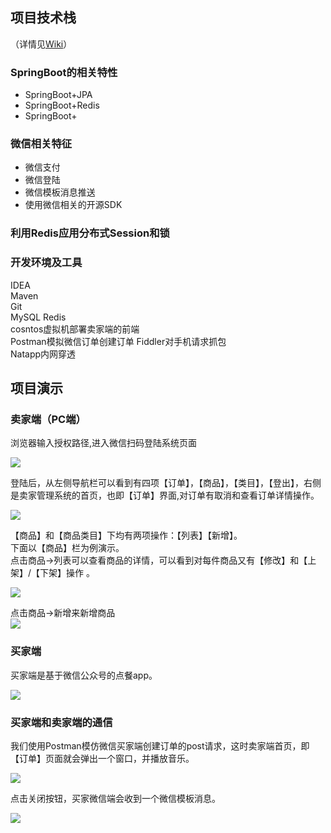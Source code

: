 ## 项目技术栈
（详情见[Wiki](https://github.com/sqmax/springboot-project/wiki)）   

### SpringBoot的相关特性

* SpringBoot+JPA
* SpringBoot+Redis
* SpringBoot+

### 微信相关特征

* 微信支付
* 微信登陆
* 微信模板消息推送
* 使用微信相关的开源SDK

### 利用Redis应用分布式Session和锁

### 开发环境及工具
IDEA   
Maven   
Git   
MySQL
Redis                
cosntos虚拟机部署卖家端的前端                                              
Postman模拟微信订单创建订单
Fiddler对手机请求抓包    
Natapp内网穿透                                                       

## 项目演示

### 卖家端（PC端）
浏览器输入授权路径,进入微信扫码登陆系统页面         

![](https://github.com/sqmax/springboot-project/blob/blog/pic/24.PNG)                                                         

登陆后，从左侧导航栏可以看到有四项【订单】，【商品】，【类目】，【登出】，右侧是卖家管理系统的首页，也即【订单】界面,对订单有取消和查看订单详情操作。 

![](https://github.com/sqmax/springboot-project/blob/blog/pic/25.PNG)

【商品】和【商品类目】下均有两项操作：【列表】【新增】。      
下面以【商品】栏为例演示。     
点击商品->列表可以查看商品的详情，可以看到对每件商品又有【修改】和【上架】/【下架】操作 。       

![](https://github.com/sqmax/springboot-project/blob/blog/pic/26.PNG)

点击商品->新增来新增商品        
 ![](https://github.com/sqmax/springboot-project/blob/blog/pic/23.PNG)     
 
### 买家端
买家端是基于微信公众号的点餐app。      

![](https://github.com/sqmax/springboot-project/blob/blog/pic/28.jpg)

### 买家端和卖家端的通信
我们使用Postman模仿微信买家端创建订单的post请求，这时卖家端首页，即【订单】页面就会弹出一个窗口，并播放音乐。   

![](https://github.com/sqmax/springboot-project/blob/blog/pic/27.PNG)  

点击关闭按钮，买家微信端会收到一个微信模板消息。      

![](https://github.com/sqmax/springboot-project/blob/blog/pic/29.jpg)


